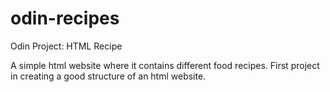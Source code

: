 # odin-recipes
Odin Project: HTML Recipe

A simple html website where it contains different food recipes. First project in creating a good structure of an html website.
